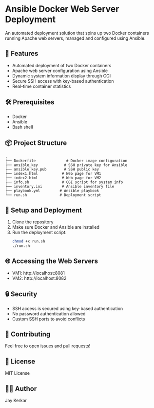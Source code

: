 # Ansible Docker Web Server Deployment

An automated deployment solution that spins up two Docker containers running Apache web servers, managed and configured using Ansible.

## 🚀 Features

- Automated deployment of two Docker containers
- Apache web server configuration using Ansible
- Dynamic system information display through CGI
- Secure SSH access with key-based authentication
- Real-time container statistics

## 🛠️ Prerequisites

- Docker
- Ansible
- Bash shell

## 📦 Project Structure

```
.
├── Dockerfile              # Docker image configuration
├── ansible_key            # SSH private key for Ansible
├── ansible_key.pub        # SSH public key
├── index1.html           # Web page for VM1
├── index2.html           # Web page for VM2
├── info.sh               # CGI script for system info
├── inventory.ini         # Ansible inventory file
├── playbook.yml         # Ansible playbook
└── run.sh               # Deployment script
```

## 🔧 Setup and Deployment

1. Clone the repository
2. Make sure Docker and Ansible are installed
3. Run the deployment script:
   ```bash
   chmod +x run.sh
   ./run.sh
   ```

## 🌐 Accessing the Web Servers

- VM1: http://localhost:8081
- VM2: http://localhost:8082

## 🔒 Security

- SSH access is secured using key-based authentication
- No password authentication allowed
- Custom SSH ports to avoid conflicts

## 🤝 Contributing

Feel free to open issues and pull requests!

## 📝 License

MIT License

## 👨‍💻 Author

Jay Kerkar
